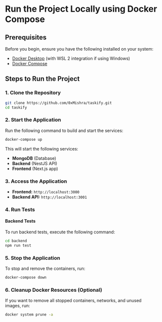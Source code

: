 # Run the Project Locally using Docker Compose

## Prerequisites

Before you begin, ensure you have the following installed on your system:

- [Docker Desktop](https://www.docker.com/products/docker-desktop/) (with WSL 2 integration if using Windows)
- [Docker Compose](https://docs.docker.com/compose/install/)

## Steps to Run the Project

### 1. Clone the Repository

```sh
git clone https://github.com/0xMishra/taskify.git
cd taskify
```

### 2. Start the Application

Run the following command to build and start the services:

```sh
docker-compose up
```

This will start the following services:

- **MongoDB** (Database)
- **Backend** (NestJS API)
- **Frontend** (Next.js app)

### 3. Access the Application

- **Frontend:** `http://localhost:3000`
- **Backend API:** `http://localhost:3001`

### 4. Run Tests

#### Backend Tests

To run backend tests, execute the following command:

```sh
cd backend
npm run test
```

### 5. Stop the Application

To stop and remove the containers, run:

```sh
docker-compose down
```

### 6. Cleanup Docker Resources (Optional)

If you want to remove all stopped containers, networks, and unused images, run:

```sh
docker system prune -a
```
